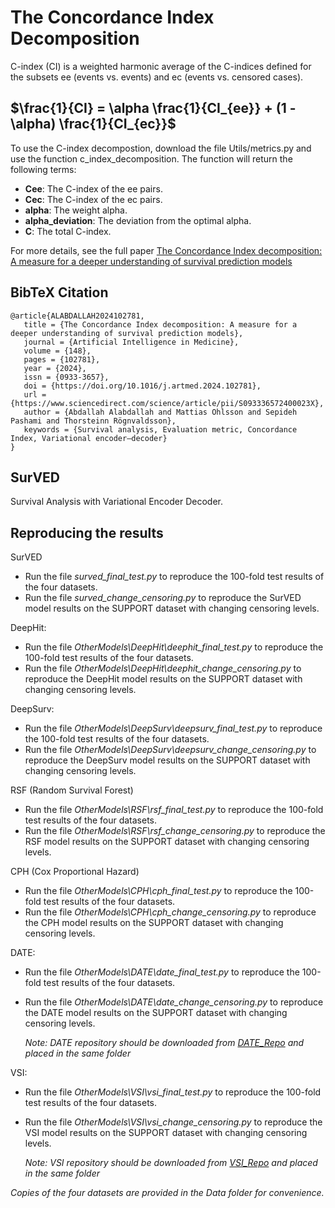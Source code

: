 # The Concordance Index Decomposition
C-index (CI) is a weighted harmonic average of the C-indices defined for the subsets ee (events vs. events) and ec (events vs. censored cases).


## $\frac{1}{CI} = \alpha \frac{1}{CI_{ee}} + (1 - \alpha) \frac{1}{CI_{ec}}$

To use the C-index decompostion, download the file Utils/metrics.py and use the function c_index_decomposition. The function will return the following terms:
 * <b>Cee</b>: The C-index of the ee pairs.
 * <b>Cec</b>: The C-index of the ec pairs.
 * <b>alpha</b>: The weight alpha.
 * <b>alpha_deviation</b>: The deviation from the optimal alpha.
 * <b>C</b>: The total C-index.

For more details, see the full paper [The Concordance Index decomposition: A measure for a deeper understanding of survival prediction models](https://doi.org/10.1016/j.artmed.2024.102781)

## BibTeX Citation
```
@article{ALABDALLAH2024102781,
   title = {The Concordance Index decomposition: A measure for a deeper understanding of survival prediction models},
   journal = {Artificial Intelligence in Medicine},
   volume = {148},
   pages = {102781},
   year = {2024},
   issn = {0933-3657},
   doi = {https://doi.org/10.1016/j.artmed.2024.102781},
   url = {https://www.sciencedirect.com/science/article/pii/S093336572400023X},
   author = {Abdallah Alabdallah and Mattias Ohlsson and Sepideh Pashami and Thorsteinn Rögnvaldsson},
   keywords = {Survival analysis, Evaluation metric, Concordance Index, Variational encoder–decoder}
}
```

## SurVED
Survival Analysis with Variational Encoder Decoder.

## Reproducing the results
SurVED 
* Run the file *surved_final_test.py* to reproduce the 100-fold test results of the four datasets.
* Run the file *surved_change_censoring.py* to reproduce the SurVED model results on the SUPPORT dataset with changing censoring levels.

DeepHit:
* Run the file *OtherModels\DeepHit\deephit_final_test.py* to reproduce the 100-fold test results of the four datasets.
* Run the file *OtherModels\DeepHit\deephit_change_censoring.py* to reproduce the DeepHit model results on the SUPPORT dataset with changing censoring levels.

DeepSurv:
* Run the file *OtherModels\DeepSurv\deepsurv_final_test.py* to reproduce the 100-fold test results of the four datasets.
* Run the file *OtherModels\DeepSurv\deepsurv_change_censoring.py* to reproduce the DeepSurv model results on the SUPPORT dataset with changing censoring levels.

RSF (Random Survival Forest)
* Run the file *OtherModels\RSF\rsf_final_test.py* to reproduce the 100-fold test results of the four datasets.
* Run the file *OtherModels\RSF\rsf_change_censoring.py* to reproduce the RSF model results on the SUPPORT dataset with changing censoring levels.

CPH (Cox Proportional Hazard)
* Run the file *OtherModels\CPH\cph_final_test.py* to reproduce the 100-fold test results of the four datasets.
* Run the file *OtherModels\CPH\cph_change_censoring.py* to reproduce the CPH model results on the SUPPORT dataset with changing censoring levels.

DATE:
* Run the file *OtherModels\DATE\date_final_test.py* to reproduce the 100-fold test results of the four datasets.
* Run the file *OtherModels\DATE\date_change_censoring.py* to reproduce the DATE model results on the SUPPORT dataset with changing censoring levels.

   _Note: DATE repository should be downloaded from [DATE_Repo](https://github.com/paidamoyo/adversarial_time_to_event) and placed in the same folder_

VSI:
* Run the file *OtherModels\VSI\vsi_final_test.py* to reproduce the 100-fold test results of the four datasets.
* Run the file *OtherModels\VSI\vsi_change_censoring.py* to reproduce the VSI model results on the SUPPORT dataset with changing censoring levels.

   _Note: VSI repository should be downloaded from [VSI_Repo](https://github.com/ZidiXiu/VSI) and placed in the same folder_


_Copies of the four datasets are provided in the Data folder for convenience._
